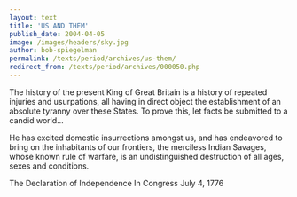 ```yaml
---
layout: text
title: 'US AND THEM'
publish_date: 2004-04-05
image: /images/headers/sky.jpg
author: bob-spiegelman
permalink: /texts/period/archives/us-them/
redirect_from: /texts/period/archives/000050.php
---
```


The history of the present King of Great Britain is a history of repeated
injuries and usurpations, all having in direct object the establishment of
an absolute tyranny over these States. To prove this, let facts be submitted
to a candid world...

He has excited domestic insurrections amongst us, and has endeavored to
bring on the inhabitants of our frontiers, the merciless Indian Savages,
whose known rule of warfare, is an undistinguished destruction of all ages,
sexes and conditions.

The Declaration of Independence
In Congress
July 4, 1776
